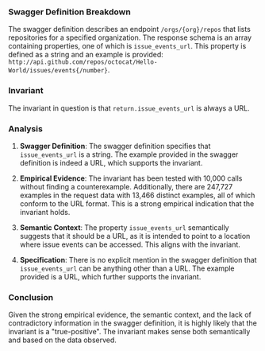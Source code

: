 ### Swagger Definition Breakdown
The swagger definition describes an endpoint `/orgs/{org}/repos` that lists repositories for a specified organization. The response schema is an array containing properties, one of which is `issue_events_url`. This property is defined as a string and an example is provided: `http://api.github.com/repos/octocat/Hello-World/issues/events{/number}`.

### Invariant
The invariant in question is that `return.issue_events_url` is always a URL.

### Analysis
1. **Swagger Definition**: The swagger definition specifies that `issue_events_url` is a string. The example provided in the swagger definition is indeed a URL, which supports the invariant.

2. **Empirical Evidence**: The invariant has been tested with 10,000 calls without finding a counterexample. Additionally, there are 247,727 examples in the request data with 13,466 distinct examples, all of which conform to the URL format. This is a strong empirical indication that the invariant holds.

3. **Semantic Context**: The property `issue_events_url` semantically suggests that it should be a URL, as it is intended to point to a location where issue events can be accessed. This aligns with the invariant.

4. **Specification**: There is no explicit mention in the swagger definition that `issue_events_url` can be anything other than a URL. The example provided is a URL, which further supports the invariant.

### Conclusion
Given the strong empirical evidence, the semantic context, and the lack of contradictory information in the swagger definition, it is highly likely that the invariant is a "true-positive". The invariant makes sense both semantically and based on the data observed.
